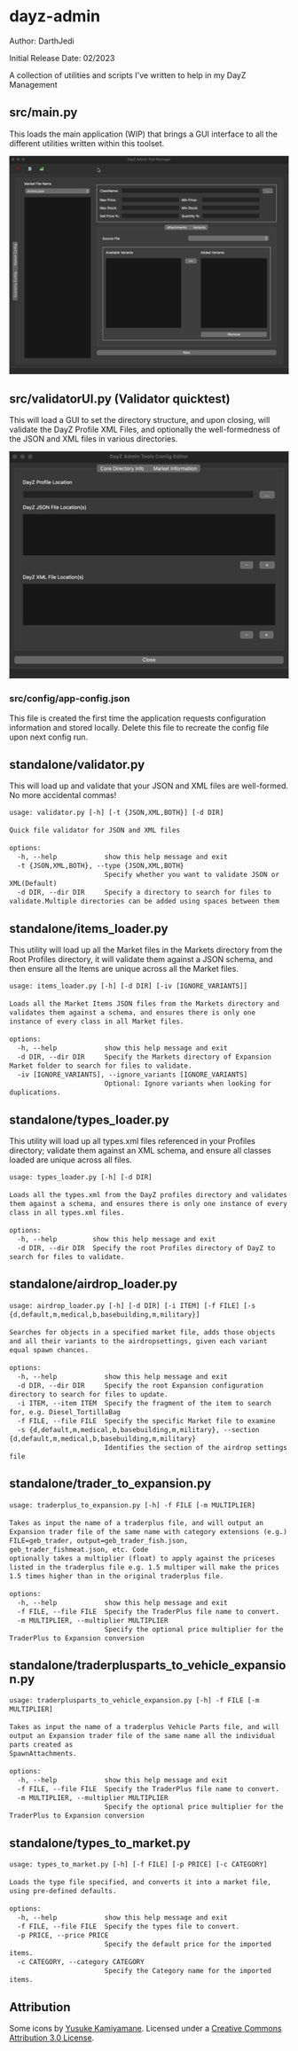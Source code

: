 # dayz-admin
Author: 
    DarthJedi

Initial Release Date: 
    02/2023

A collection of utilities and scripts I've written to help in my DayZ Management
## src/main.py

This loads the main application (WIP) that brings a GUI interface to all the different utilities written within this toolset.

![image_mainUI.jpg](src%2Fconfig%2Fresources%2Fimage_mainUI.jpg)

## src/validatorUI.py (Validator quicktest)

This will load a GUI to set the directory structure, and upon closing, will validate the DayZ Profile XML Files, and optionally the well-formedness of the JSON and XML files in various directories.

![image_configUI.jpg](src%2Fconfig%2Fresources%2Fimage_configUI.jpg)

### src/config/app-config.json

This file is created the first time the application requests configuration information and stored locally.  Delete this file to recreate the config file upon next config run.

## standalone/validator.py

This will load up and validate that your JSON and XML files are well-formed.  No more accidental commas!  

```
usage: validator.py [-h] [-t {JSON,XML,BOTH}] [-d DIR]

Quick file validator for JSON and XML files

options:
  -h, --help            show this help message and exit
  -t {JSON,XML,BOTH}, --type {JSON,XML,BOTH}
                        Specify whether you want to validate JSON or XML(Default)
  -d DIR, --dir DIR     Specify a directory to search for files to validate.Multiple directories can be added using spaces between them
```
## standalone/items_loader.py

This utility will load up all the Market files in the Markets directory from the Root Profiles directory, it will validate them against a JSON schema, and then ensure all the Items are unique across all the Market files.

```
usage: items_loader.py [-h] [-d DIR] [-iv [IGNORE_VARIANTS]]

Loads all the Market Items JSON files from the Markets directory and validates them against a schema, and ensures there is only one instance of every class in all Market files.

options:
  -h, --help            show this help message and exit
  -d DIR, --dir DIR     Specify the Markets directory of Expansion Market folder to search for files to validate.
  -iv [IGNORE_VARIANTS], --ignore_variants [IGNORE_VARIANTS]
                        Optional: Ignore variants when looking for duplications.
```

## standalone/types_loader.py

This utility will load up all types.xml files referenced in your Profiles directory; validate them against an XML schema, and ensure all classes loaded are unique across all files.

```
usage: types_loader.py [-h] [-d DIR]

Loads all the types.xml from the DayZ profiles directory and validates them against a schema, and ensures there is only one instance of every class in all types.xml files.

options:
  -h, --help         show this help message and exit
  -d DIR, --dir DIR  Specify the root Profiles directory of DayZ to search for files to validate.
```

## standalone/airdrop_loader.py

```
usage: airdrop_loader.py [-h] [-d DIR] [-i ITEM] [-f FILE] [-s {d,default,m,medical,b,basebuilding,m,military}]

Searches for objects in a specified market file, adds those objects and all their variants to the airdropsettings, given each variant equal spawn chances.

options:
  -h, --help            show this help message and exit
  -d DIR, --dir DIR     Specify the root Expansion configuration directory to search for files to update.
  -i ITEM, --item ITEM  Specify the fragment of the item to search for, e.g. Diesel_TortillaBag
  -f FILE, --file FILE  Specify the specific Market file to examine
  -s {d,default,m,medical,b,basebuilding,m,military}, --section {d,default,m,medical,b,basebuilding,m,military}
                        Identifies the section of the airdrop settings file

```
## standalone/trader_to_expansion.py

```
usage: traderplus_to_expansion.py [-h] -f FILE [-m MULTIPLIER]

Takes as input the name of a traderplus file, and will output an Expansion trader file of the same name with category extensions (e.g.) FILE=geb_trader, output=geb_trader_fish.json, geb_trader_fishmeat.json, etc. Code
optionally takes a multiplier (float) to apply against the priceses listed in the traderplus file e.g. 1.5 multiper will make the prices 1.5 times higher than in the original traderplus file.

options:
  -h, --help            show this help message and exit
  -f FILE, --file FILE  Specify the TraderPlus file name to convert.
  -m MULTIPLIER, --multiplier MULTIPLIER
                        Specify the optional price multiplier for the TraderPlus to Expansion conversion

```

## standalone/traderplusparts_to_vehicle_expansion.py
```
usage: traderplusparts_to_vehicle_expansion.py [-h] -f FILE [-m MULTIPLIER]

Takes as input the name of a traderplus Vehicle Parts file, and will output an Expansion trader file of the same name all the individual parts created as
SpawnAttachments.

options:
  -h, --help            show this help message and exit
  -f FILE, --file FILE  Specify the TraderPlus file name to convert.
  -m MULTIPLIER, --multiplier MULTIPLIER
                        Specify the optional price multiplier for the TraderPlus to Expansion conversion
```

## standalone/types_to_market.py
```
usage: types_to_market.py [-h] [-f FILE] [-p PRICE] [-c CATEGORY]

Loads the type file specified, and converts it into a market file, using pre-defined defaults.

options:
  -h, --help            show this help message and exit
  -f FILE, --file FILE  Specify the types file to convert.
  -p PRICE, --price PRICE
                        Specify the default price for the imported items.
  -c CATEGORY, --category CATEGORY
                        Specify the Category name for the imported items.
```
## Attribution

Some icons by [Yusuke Kamiyamane](http://p.yusukekamiyamane.com/). Licensed under a [Creative Commons Attribution 3.0 License](http://creativecommons.org/licenses/by/3.0/).
